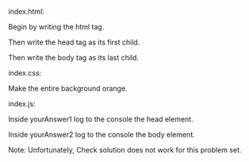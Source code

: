 index.html:

Begin by writing the html tag.

Then write the head tag as its first child.

Then write the body tag as its last child.

index.css:

Make the entire background orange.

index.js:

Inside yourAnswer1 log to the console the head element.

Inside yourAnswer2 log to the console the body element.

Note: Unfortunately, Check solution does not work for this problem set.